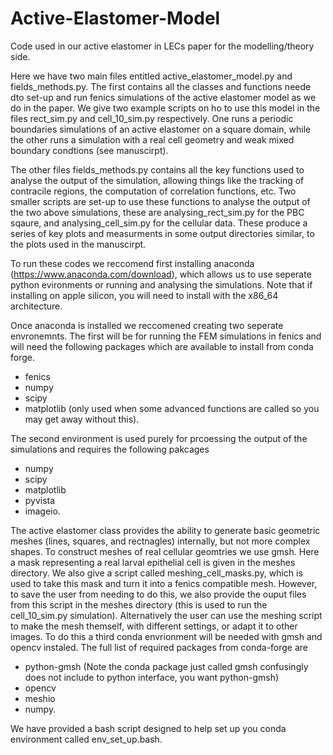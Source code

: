 # Active-Elastomer-Model
Code used in our active elastomer in LECs paper for the modelling/theory side.

Here we have two main files entitled active_elastomer_model.py and fields_methods.py. The first contains all the classes and functions neede dto set-up and run fenics simulations of the active elastomer model as we do in the paper. We give two example scripts on ho to use this model in the files rect_sim.py and cell_10_sim.py respectively. One runs a periodic boundaries simulations of an active elastomer on a square domain, while the other runs a simulation with a real cell geometry and weak mixed boundary condtions (see manuscirpt). 

The other files fields_methods.py contains all the key functions used to analyse the output of the simulation, allowing things like the tracking of contracile regions, the computation of correlation functions, etc. Two smaller scripts are set-up to use these functions to analyse the output of the two above simulations, these are analysing_rect_sim.py for the PBC sqaure, and analysing_cell_sim.py for the cellular data. These produce a series of key plots and measurments in some output directories similar, to the plots used in the manuscirpt. 

To run these codes we reccomend first installing anaconda (https://www.anaconda.com/download), which allows us to use seperate python evironments or running and analysing the simulations. Note that if installing on apple silicon, you will need to install with the  x86_64 architecture. 

Once anaconda is installed we reccomened creating two seperate envronemnts. The first will be for running the FEM simulations in fenics and will need the following packages which are available to install from conda forge.
  - fenics
  - numpy
  - scipy
  - matplotlib (only used when some advanced functions are called so you may get away without this).

The second environment is used purely for prcoessing the output of the simulations and requires the following pakcages
  - numpy
  - scipy
  - matplotlib
  - pyvista
  - imageio.
  
The active elastomer class provides the ability to generate basic geometric meshes (lines, squares, and rectnagles) internally, but not more complex shapes. To construct meshes of real cellular geomtries we use gmsh. Here a mask representing a real larval epithelial cell is given in the meshes directory. We also give a script called meshing_cell_masks.py, which is used to take this mask and turn it into a fenics compatible mesh. However, to save the user from needing to do this, we also provide the ouput files from this script in the meshes directory (this is used to run the cell_10_sim.py simulation). Alternatively the user can use the meshing script to make the mesh themself, with different settings, or adapt it to other images. To do this a third conda envrionment will be needed with gmsh and opencv instaled. The full list of required packages from conda-forge are
- python-gmsh (Note the conda package just called gmsh confusingly does not include to python interface, you want python-gmsh)
- opencv
- meshio
- numpy.

We have provided a bash script designed to help set up you conda environment called env_set_up.bash.
